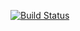 [![Build Status](https://travis-ci.com/antoinelb/aws-tests.svg?branch=master)](https://travis-ci.com/antoinelb/aws-tests)
